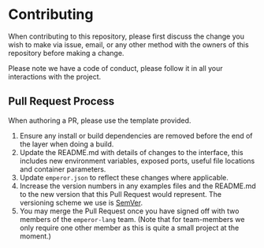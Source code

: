# Contributing

When contributing to this repository, please first discuss the change you wish to make via issue, email, or any other method with the owners of this repository before making a change.

Please note we have a code of conduct, please follow it in all your interactions with the project.

## Pull Request Process

When authoring a PR, please use the template provided.

1. Ensure any install or build dependencies are removed before the end of the layer when doing a build.
2. Update the README.md with details of changes to the interface, this includes new environment variables, exposed ports, useful file locations and container parameters.
3. Update `emperor.json` to reflect these changes where applicable.
4. Increase the version numbers in any examples files and the README.md to the new version that this Pull Request would represent. The versioning scheme we use is [SemVer](http://semver.org/).
5. You may merge the Pull Request once you have signed off with two members of the `emperor-lang` team. (Note that for team-members we only require one other member as this is quite a small project at the moment.)
<!-- 5. You may merge the Pull Request in once you have the sign-off of two other developers, or if you do not have permission to do that, you may request the second reviewer to merge it for you. -->
